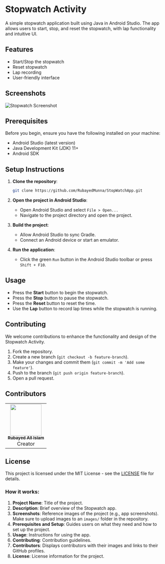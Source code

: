 # Stopwatch Activity

A simple stopwatch application built using Java in Android Studio. The app allows users to start, stop, and reset the stopwatch, with lap functionality and intuitive UI.

## Features

- Start/Stop the stopwatch
- Reset stopwatch
- Lap recording
- User-friendly interface

## Screenshots

![Stopwatch Screenshot](images/stopwatch_screenshot.png)

## Prerequisites

Before you begin, ensure you have the following installed on your machine:

- Android Studio (latest version)
- Java Development Kit (JDK) 11+
- Android SDK

## Setup Instructions

1. **Clone the repository**:
   ```bash
   git clone https://github.com/RubayedMunna/StopWatchApp.git
   ```
   
2. **Open the project in Android Studio**:
   - Open Android Studio and select `File > Open...`
   - Navigate to the project directory and open the project.

3. **Build the project**:
   - Allow Android Studio to sync Gradle.
   - Connect an Android device or start an emulator.

4. **Run the application**:
   - Click the green `Run` button in the Android Studio toolbar or press `Shift + F10`.

## Usage

- Press the **Start** button to begin the stopwatch.
- Press the **Stop** button to pause the stopwatch.
- Press the **Reset** button to reset the time.
- Use the **Lap** button to record lap times while the stopwatch is running.

## Contributing

We welcome contributions to enhance the functionality and design of the Stopwatch Activity.

1. Fork the repository.
2. Create a new branch (`git checkout -b feature-branch`).
3. Make your changes and commit them (`git commit -m 'Add some feature'`).
4. Push to the branch (`git push origin feature-branch`).
5. Open a pull request.

## Contributors

<table>
  <tr>
    <td align="center"><a href="https://github.com/RubayedMunna"><img src="[https://github.com/RubayedMunna/StopWatchApp/blob/main/resources/Rubayed.jpg](https://github.com/RubayedMunna/StopWatchApp/blob/main/resources/Rubayed.jpg)](https://github.com/RubayedMunna/StopWatchApp/blob/main/resources/Rubayed.jpg)" width="100px;" alt=""/><br /><sub><b>Rubayed All Islam</b></sub></a><br />Creator</td>
    
</table>

## License

This project is licensed under the MIT License - see the [LICENSE](LICENSE) file for details.


### How it works:
1. **Project Name**: Title of the project.
2. **Description**: Brief overview of the Stopwatch app.
3. **Screenshots**: Reference images of the project (e.g., app screenshots). Make sure to upload images to an `images/` folder in the repository.
4. **Prerequisites and Setup**: Guides users on what they need and how to set up the project.
5. **Usage**: Instructions for using the app.
6. **Contributing**: Contribution guidelines.
7. **Contributors**: Displays contributors with their images and links to their GitHub profiles.
8. **License**: License information for the project.


